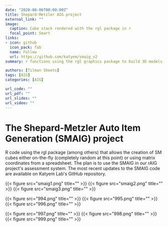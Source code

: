 ```yaml
---
date: "2020-08-06T00:00:00Z"
title: Shepard-Metzler AIG project
external_link: ""
image:
  caption: Cube stack rendered with the rgl package in r
  focal_point: Smart
links:
- icon: github
  icon_pack: fab
  name: Follow
  url: https://github.com/katyem/smaig_v2
summary: r functions using the rgl graphics package to build 3D models.

authors: [Tilman Sheets]
tags: [AIG]
categories: [AIG]

url_code: ""
url_pdf: ""
url_slides: ""
url_video: ""
---
```


# The Shepard-Metzler Auto Item Generation (SMAIG) project
R code using the rgl package (among others) that allows the creation of SM cubes either on-the-fly (completely random at this point) or using matrix coordinates from a spreadsheet. The plan is to use the SMAIG in our rAIG project's assessment system.  The most recent updates to the SMAIG code are available on Katyem Lab's GitHub repository.

{{< figure src="smaig1.png" title="" >}}
{{< figure src="smaig2.png" title="" >}}
{{< figure src="smaig3.png" title="" >}}

{{< figure src="994.png" title="" >}}
{{< figure src="995.png" title="" >}}
{{< figure src="996.png" title="" >}}

{{< figure src="997.png" title="" >}}
{{< figure src="998.png" title="" >}}
{{< figure src="999.png" title="" >}}

